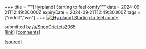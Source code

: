 +++
title = """[Hyrpland] Starting to feel comfy"""
date = 2024-09-21T12:49:30.000Z
expiryDate = 2024-09-21T12:49:30.000Z
tags = ["reddit","wm"]
+++
[![[Hyrpland] Starting to feel comfy](https://preview.redd.it/0zgknfwls5qd1.png?width=640&crop=smart&auto=webp&s=cd6aca74ddac25b6ef5ee382d621474bfed040ca "[Hyrpland] Starting to feel comfy")](https://www.reddit.com/r/unixporn/comments/1fm29jr/hyrpland_starting_to_feel_comfy/)

submitted by [/u/SnooCrickets2065](https://www.reddit.com/user/SnooCrickets2065)  
[\[link\]](https://i.redd.it/0zgknfwls5qd1.png) [\[comments\]](https://www.reddit.com/r/unixporn/comments/1fm29jr/hyrpland_starting_to_feel_comfy/)

[[source]](https://www.reddit.com/r/unixporn/comments/1fm29jr/hyrpland_starting_to_feel_comfy/)
